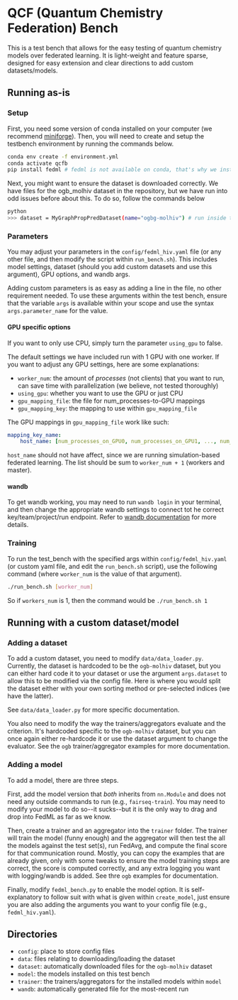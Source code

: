 # QCF (Quantum Chemistry Federation) Bench

This is a test bench that allows for the easy testing of quantum chemistry models over federated learning. It is light-weight and feature sparse, designed for easy extension and clear directions to add custom datasets/models.

## Running as-is

### Setup

First, you need some version of conda installed on your computer (we recommend [miniforge](https://github.com/conda-forge/miniforge)). Then, you will need to create and setup the testbench environment by running the commands below.

```bash
conda env create -f environment.yml
conda activate qcfb
pip install fedml # fedml is not available on conda, that's why we install it via pip
```

Next, you might want to ensure the dataset is downloaded correctly. We have files for the ogb_molhiv dataset in the repository, but we have run into odd issues before about this. To do so, follow the commands below

```bash
python
>>> dataset = MyGraphPropPredDataset(name="ogbg-molhiv") # run inside the interactive python environment
```

### Parameters

You may adjust your parameters in the `config/fedml_hiv.yaml` file (or any other file, and then modify the script within `run_bench.sh`). This includes model settings, dataset (should you add custom datasets and use this argument), GPU options, and wandb args.

Adding custom parameters is as easy as adding a line in the file, no other requirement needed. To use these arguments within the test bench, ensure that the variable `args` is available within your scope and use the syntax `args.parameter_name` for the value.

#### GPU specific options

If you want to only use CPU, simply turn the parameter `using_gpu` to false.

The default settings we have included run with 1 GPU with one worker. If you want to adjust any GPU settings, here are some explanations:

- `worker_num`: the amount of *processes* (not clients) that you want to run, can save time with parallelization (we believe, not tested thoroughly)
- `using_gpu`: whether you want to use the GPU or just CPU
- `gpu_mapping_file`: the file for num_processes-to-GPU mappings
- `gpu_mapping_key`: the mapping to use within `gpu_mapping_file`

The GPU mappings in `gpu_mapping_file` work like such:

```yaml
mapping_key_name:
    host_name: [num_processes_on_GPU0, num_processes_on_GPU1, ..., num_processes_on_GPUn]
```

`host_name` should not have affect, since we are running simulation-based federated learning. The list should be sum to `worker_num + 1` (workers and master).

#### wandb

To get wandb working, you may need to run `wandb login` in your terminal, and then change the appropriate wandb settings to connect tot he correct key/team/project/run endpoint. Refer to [wandb documentation](https://docs.wandb.ai/) for more details.

### Training

To run the test_bench with the specified args within `config/fedml_hiv.yaml` (or custom yaml file, and edit the `run_bench.sh` script), use the following command (where `worker_num` is the value of that argument).

```bash
./run_bench.sh [worker_num]
```

So if `workers_num` is 1, then the command would be `./run_bench.sh 1`

## Running with a custom dataset/model

### Adding a dataset

To add a custom dataset, you need to modify `data/data_loader.py`. Currently, the dataset is hardcoded to be the `ogb-molhiv` dataset, but you can either hard code it to your dataset or use the argument `args.dataset` to allow this to be modified via the config file. Here is where you would split the dataset either with your own sorting method or pre-selected indices (we have the latter).

See `data/data_loader.py` for more specific documentation.

You also need to modify the way the trainers/aggregators evaluate and the criterion. It's hardcoded specific to the `ogb-molhiv` dataset, but you can once again either re-hardcode it or use the dataset argument to change the evaluator. See the `ogb` trainer/aggregator examples for more documentation.

### Adding a model

To add a model, there are three steps.

First, add the model version that *both* inherits from `nn.Module` and does not need any outside commands to run (e.g., `fairseq-train`). You may need to modify your model to do so--it sucks--but it is the only way to drag and drop into FedML as far as we know.

Then, create a trainer and an aggregator into the `trainer` folder. The trainer will train the model (funny enough) and the aggregator will then test the all the models against the test set(s), run FedAvg, and compute the final score for that communication round. Mostly, you can copy the examples that are already given, only with some tweaks to ensure the model training steps are correct, the score is computed correctly, and any extra logging you want with logging/wandb is added. See thre `ogb` examples for documentation.

Finally, modify `fedml_bench.py` to enable the model option. It is self-explanatory to follow suit with what is given within `create_model`, just ensure you are also adding the arguments you want to your config file (e.g., `fedml_hiv.yaml`).

## Directories

- `config`: place to store config files
- `data`: files relating to downloading/loading the dataset
- `dataset`: automatically downloaded files for the `ogb-molhiv` dataset
- `model`: the models installed on this test bench
- `trainer`: the trainers/aggregators for the installed models within `model`
- `wandb`: automatically generated file for the most-recent run
